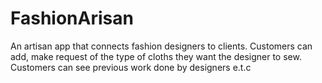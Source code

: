 # FashionArisan
An artisan app that connects fashion designers to clients. Customers can add, make request of the type of cloths they want the designer to sew. Customers can see previous work done by designers e.t.c
